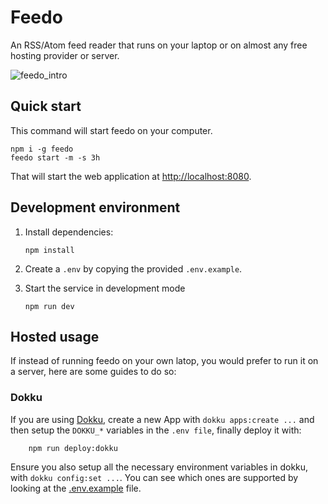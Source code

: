 # Feedo

An RSS/Atom feed reader that runs on your laptop or on almost any free hosting
provider or server.

![feedo_intro](./docs/feedo-intro.gif)

## Quick start

This command will start feedo on your computer.

```shell
npm i -g feedo
feedo start -m -s 3h
```

That will start the web application at
[http://localhost:8080](http://localhost:8080/).

## Development environment

1. Install dependencies:

    ```shell
    npm install
    ```

2. Create a `.env` by copying the provided `.env.example`.
3. Start the service in development mode

    ```shell
    npm run dev
    ```

## Hosted usage

If instead of running feedo on your own latop, you would prefer to run it on a
server, here are some guides to do so:

### Dokku

If you are using [Dokku](https://dokku.com/), create a new App with `dokku
apps:create ...` and then setup the `DOKKU_*` variables in the `.env file`,
finally deploy it with:

```shell
    npm run deploy:dokku
```

Ensure you also setup all the necessary environment variables in dokku, with
`dokku config:set ...`. You can see which ones are supported by looking at the
[.env.example](./.env.example) file.
